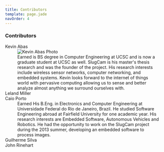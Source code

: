 ```yaml
---
title: Contributors
template: page.jade
navOrder: 4
---
```

### Contributors

<dl class="float-right">
  <dt>Kevin Abas</dt>
    <dd><img src="" alt="Kevin Abas Photo"></dd>
  	<dd>Earned is BS degree in Computer Engineering at UCSC and is now a graduate student at UCSC as well. 
  		SlugCam is his master's thesis research and was the founder of the project.
  		His research interests include wireless sensor networks, computer networking, and embedded systems.
      Kevin looks forward to the internet of things world with pervasive computing allowing us to sense and better analyze almost anything we surround ourselves with. 
  	</dd>
  <dt>Leland Miller</dt>
    <dd><img src="" alt=""></dd>
  <dt>Caio Porto</dt>
    <dd><img src="" alt=""></dd>
  	<dd>Earned His B.Eng. in Electronics and Computer Engineering at Universidade Federal do Rio de Janeiro, Brazil. He studied Software Engineering abroad at Fairfield University for one academic year.
		His research interests are Embedded Software, Autonomous Vehicles and Robotics. He had the opportunity to work on the SlugCam project during the 2013 summer, developing an embedded software to process images.
  <dt>Guilherme Silva</dt>
    <dd><img src="" alt=""></dd>
  <dt>John Rinehart</dt>
    <dd><img src="" alt=""></dd>
  
</dl>
